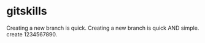 # gitskills
Creating a new branch is quick.
Creating a new branch is quick AND simple.
create 1234567890.
